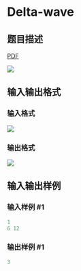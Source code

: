 # Delta-wave

## 题目描述

[problemUrl]: https://uva.onlinejudge.org/index.php?option=com_onlinejudge&Itemid=8&category=12&page=show_problem&problem=963

[PDF](https://uva.onlinejudge.org/external/100/p10022.pdf)

![](https://cdn.luogu.com.cn/upload/vjudge_pic/UVA10022/9f4d1ac4046b608cda7e9cc0b147237a90d1c506.png)

## 输入输出格式

### 输入格式

![](https://cdn.luogu.com.cn/upload/vjudge_pic/UVA10022/81c4ce484f874bf971f3a20980287a48fb3e0ce4.png)

### 输出格式

![](https://cdn.luogu.com.cn/upload/vjudge_pic/UVA10022/32b66a2209c61022bae6bec07d1aaf6c1ce45111.png)

## 输入输出样例

### 输入样例 #1

```cpp
1
6 12
```


### 输出样例 #1

```cpp
3
```


